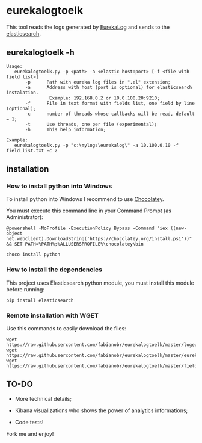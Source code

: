 # eurekalogtoelk

This tool reads the logs generated by [EurekaLog](https://www.eurekalog.com) and sends to the [elasticsearch](http://www.elastic.co).

## eurekalogtoelk -h

	Usage:
	   eurekalogtoelk.py -p <path> -a <elastic host:port> [-f <file with field list>]
		   -p      Path with eureka log files in ".el" extension;
		   -a      Address with host (port is optional) for elasticsearch instalation. 
					Example: 192.168.0.2 or 10.0.100.20:9210;
		   -f      File in text format with fields list, one field by line (optional);
		   -c      number of threads whose callbacks will be read, default = 1;
	       -t      Use threads, one per file (experimental);
		   -h      This help information;

	Example:
	   eurekalogtoelk.py -p "c:\mylogs\eurekalog\" -a 10.100.0.10 -f field_list.txt -c 2

## installation

### How to install python into Windows

To install python into Windows I recommend to use [Chocolatey](http://chololatey.org/install).

You must execute this command line in your Command Prompt (as Administrator):

	@powershell -NoProfile -ExecutionPolicy Bypass -Command "iex ((new-object net.webclient).DownloadString('https://chocolatey.org/install.ps1'))" && SET PATH=%PATH%;%ALLUSERSPROFILE%\chocolatey\bin

	choco install python

### How to install the dependencies

This project uses Elasticsearch python module, you must install this module before running:

	pip install elasticsearch

### Remote installation with WGET

Use this commands to easily download the files:

	wget https://raw.githubusercontent.com/fabianobr/eurekalogtoelk/master/logeureka.py
	wget https://raw.githubusercontent.com/fabianobr/eurekalogtoelk/master/eurekalogtoelk.py
	wget https://raw.githubusercontent.com/fabianobr/eurekalogtoelk/master/field_list.txt

## TO-DO

* More technical details;

* Kibana visualizations who shows the power of analytics informations;

* Code tests!

Fork me and enjoy!


